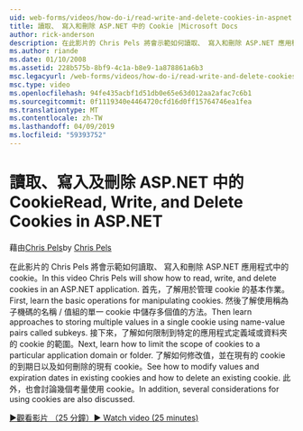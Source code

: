 ```yaml
---
uid: web-forms/videos/how-do-i/read-write-and-delete-cookies-in-aspnet
title: 讀取、 寫入和刪除 ASP.NET 中的 Cookie |Microsoft Docs
author: rick-anderson
description: 在此影片的 Chris Pels 將會示範如何讀取、 寫入和刪除 ASP.NET 應用程式中的 cookie。 首先，了解基本的作業來操作 cooki...
ms.author: riande
ms.date: 01/10/2008
ms.assetid: 228b575b-8bf9-4c1a-b8e9-1a878861a6b3
msc.legacyurl: /web-forms/videos/how-do-i/read-write-and-delete-cookies-in-aspnet
msc.type: video
ms.openlocfilehash: 94fe435acbf1d51db0e65e63d012aa2afac7c6b1
ms.sourcegitcommit: 0f1119340e4464720cfd16d0ff15764746ea1fea
ms.translationtype: MT
ms.contentlocale: zh-TW
ms.lasthandoff: 04/09/2019
ms.locfileid: "59393752"
---
```

# <a name="read-write-and-delete-cookies-in-aspnet"></a><span data-ttu-id="8758f-104">讀取、寫入及刪除 ASP.NET 中的 Cookie</span><span class="sxs-lookup"><span data-stu-id="8758f-104">Read, Write, and Delete Cookies in ASP.NET</span></span>

<span data-ttu-id="8758f-105">藉由[Chris Pels](https://twitter.com/chrispels)</span><span class="sxs-lookup"><span data-stu-id="8758f-105">by [Chris Pels](https://twitter.com/chrispels)</span></span>

<span data-ttu-id="8758f-106">在此影片的 Chris Pels 將會示範如何讀取、 寫入和刪除 ASP.NET 應用程式中的 cookie。</span><span class="sxs-lookup"><span data-stu-id="8758f-106">In this video Chris Pels will show how to read, write, and delete cookies in an ASP.NET application.</span></span> <span data-ttu-id="8758f-107">首先，了解用於管理 cookie 的基本作業。</span><span class="sxs-lookup"><span data-stu-id="8758f-107">First, learn the basic operations for manipulating cookies.</span></span> <span data-ttu-id="8758f-108">然後了解使用稱為子機碼的名稱 / 值組的單一 cookie 中儲存多個值的方法。</span><span class="sxs-lookup"><span data-stu-id="8758f-108">Then learn approaches to storing multiple values in a single cookie using name-value pairs called subkeys.</span></span> <span data-ttu-id="8758f-109">接下來，了解如何限制到特定的應用程式定義域或資料夾的 cookie 的範圍。</span><span class="sxs-lookup"><span data-stu-id="8758f-109">Next, learn how to limit the scope of cookies to a particular application domain or folder.</span></span> <span data-ttu-id="8758f-110">了解如何修改值，並在現有的 cookie 的到期日以及如何刪除的現有 cookie。</span><span class="sxs-lookup"><span data-stu-id="8758f-110">See how to modify values and expiration dates in existing cookies and how to delete an existing cookie.</span></span> <span data-ttu-id="8758f-111">此外，也會討論幾個考量使用 cookie。</span><span class="sxs-lookup"><span data-stu-id="8758f-111">In addition, several considerations for using cookies are also discussed.</span></span>

[<span data-ttu-id="8758f-112">&#9654;觀看影片 （25 分鐘）</span><span class="sxs-lookup"><span data-stu-id="8758f-112">&#9654; Watch video (25 minutes)</span></span>](https://channel9.msdn.com/Blogs/ASP-NET-Site-Videos/read-write-and-delete-cookies-in-aspnet)
